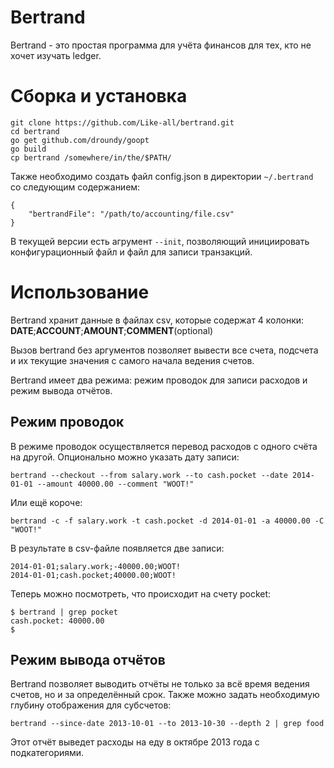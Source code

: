 Bertrand
========

Bertrand - это простая программа для учёта финансов для тех, кто не хочет изучать ledger.

# Сборка и установка

    git clone https://github.com/Like-all/bertrand.git
    cd bertrand
    go get github.com/droundy/goopt
    go build
    cp bertrand /somewhere/in/the/$PATH/

Также необходимо создать файл config.json в директории `~/.bertrand` со следующим содержанием:

    {
        "bertrandFile": "/path/to/accounting/file.csv"
    }

В текущей версии есть агрумент `--init`, позволяющий инициировать конфигурационный файл и файл для записи транзакций.

# Использование

Bertrand хранит данные в файлах csv, которые содержат 4 колонки: **DATE**;**ACCOUNT**;**AMOUNT**;**COMMENT**(optional)

Вызов bertrand без аргументов позволяет вывести все счета, подсчета и их текущие значения с самого начала ведения счетов.

Bertrand имеет два режима: режим проводок для записи расходов и режим вывода отчётов.

## Режим проводок
В режиме проводок осуществляется перевод расходов с одного счёта на другой. Опционально можно указать дату записи:

    bertrand --checkout --from salary.work --to cash.pocket --date 2014-01-01 --amount 40000.00 --comment "WOOT!"

Или ещё короче:

    bertrand -c -f salary.work -t cash.pocket -d 2014-01-01 -a 40000.00 -C "WOOT!"

В результате в csv-файле появляется две записи:

    2014-01-01;salary.work;-40000.00;WOOT!
    2014-01-01;cash.pocket;40000.00;WOOT!

Теперь можно посмотреть, что происходит на счету pocket:

    $ bertrand | grep pocket
    cash.pocket: 40000.00
    $

## Режим вывода отчётов

Bertrand позволяет выводить отчёты не только за всё время ведения счетов, но и за определённый срок. Также можно задать необходимую глубину отображения для субсчетов:

    bertrand --since-date 2013-10-01 --to 2013-10-30 --depth 2 | grep food

Этот отчёт выведет расходы на еду в октябре 2013 года с подкатегориями.
